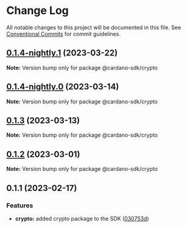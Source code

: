 # Change Log

All notable changes to this project will be documented in this file.
See [Conventional Commits](https://conventionalcommits.org) for commit guidelines.

## [0.1.4-nightly.1](https://github.com/input-output-hk/cardano-js-sdk/compare/@cardano-sdk/crypto@0.1.4-nightly.0...@cardano-sdk/crypto@0.1.4-nightly.1) (2023-03-22)

**Note:** Version bump only for package @cardano-sdk/crypto

## [0.1.4-nightly.0](https://github.com/input-output-hk/cardano-js-sdk/compare/@cardano-sdk/crypto@0.1.3...@cardano-sdk/crypto@0.1.4-nightly.0) (2023-03-14)

**Note:** Version bump only for package @cardano-sdk/crypto

## [0.1.3](https://github.com/input-output-hk/cardano-js-sdk/compare/@cardano-sdk/crypto@0.1.2...@cardano-sdk/crypto@0.1.3) (2023-03-13)

**Note:** Version bump only for package @cardano-sdk/crypto

## [0.1.2](https://github.com/input-output-hk/cardano-js-sdk/compare/@cardano-sdk/crypto@0.1.1...@cardano-sdk/crypto@0.1.2) (2023-03-01)

**Note:** Version bump only for package @cardano-sdk/crypto

## 0.1.1 (2023-02-17)

### Features

- **crypto:** added crypto package to the SDK ([030753d](https://github.com/input-output-hk/cardano-js-sdk/commit/030753d9f62b984b2d31f2e7e793b3929137d314))
